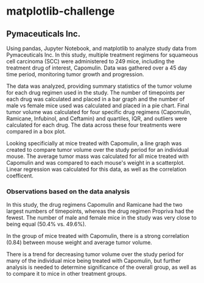 # matplotlib-challenge

## **Pymaceuticals Inc.**

Using pandas, Jupyter Notebook, and matplotlib to analyze study data from Pymaceuticals Inc. In this study, multiple treatment regimens for squameous cell carcinoma (SCC) were administered to 249 mice, including the treatment drug of interest, Capomulin. Data was gathered over a 45 day time period, monitoring tumor growth and progression. 

The data was analyzed, providing summary statistics of the tumor volume for each drug regimen used in the study. The number of timepoints per each drug was calculated and placed in a bar graph and the number of male vs female mice used was calculated and placed in a pie chart. Final tumor volume was calculated for four specific drug regimens (Capomulin, Ramicane, Infubinol, and Ceftamin) and quartiles, IQR, and outliers were calculated for each drug. The data across these four treatments were compared in a box plot. 

Looking specificially at mice treated with Capomulin, a line graph was created to compare tumor volume over the study period for an individual mouse. The average tumor mass was calculated for all mice treated with Capomulin and was compared to each mouse's weight in a scatterplot. Linear regression was calculated for this data, as well as the correlation coefficent. 

### **Observations based on the data analysis** 

In this study, the drug regimens Capomulin and Ramicane had the two largest numbers of timepoints, whereas the drug regimen Propriva had the fewest. The number of male and female mice in the study was very close to  being equal (50.4% vs. 49.6%).

In the group of mice treated with Capomulin, there is a strong correlation (0.84) between mouse weight and average tumor volume.

There is a trend for decreasing tumor volume over the study period for many of the individual mice being treated with Capomulin, but further analysis is needed to determine significance of the overall group, as well as to compare it to mice in other treatment groups. 
